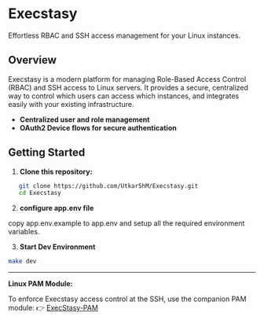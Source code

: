 # Execstasy

Effortless RBAC and SSH access management for your Linux instances.

## Overview

Execstasy is a modern platform for managing Role-Based Access Control (RBAC) and SSH access to Linux servers. It provides a secure, centralized way to control which users can access which instances, and integrates easily with your existing infrastructure.

- **Centralized user and role management**
- **OAuth2 Device flows for secure authentication**

## Getting Started

1. **Clone this repository:**

```sh
   git clone https://github.com/Utkar5hM/Execstasy.git
   cd Execstasy
```

2. **configure app.env file**

copy app.env.example to app.env and setup all the required environment variables.

3.  **Start Dev Environment**

```sh
make dev
```

-----------

**Linux PAM Module:**

To enforce Execstasy access control at the SSH, use the companion PAM module: 👉 [ExecStasy-PAM](https://github.com/Utkar5hM/execstasy-pam)